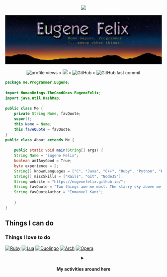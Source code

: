 <p align="center">
<img src="https://readme-typing-svg.herokuapp.com?font=ariel&color=%2338D7F7&center=true&lines=Greetings%2C+Fellow+human!"></p>
<p align="center">
<img src="assets/imgs/banner.jpg"></p>
<p align="center">
  <img src="https://gpvc.arturio.dev/EugeneFelix" alt="profile views"> •  
  <a href="https://twitter.com/intent/follow?screen_name=EugeneFelixis&tw_p=followbutton"><img src="https://img.shields.io/twitter/follow/EugeneFelixis?label=%40EugeneFelix&style=for-the-badge"></a> • <img alt="GitHub" src="https://img.shields.io/github/license/EugeneFelix/EugeneFelix?style=for-the-badge"> •
  <img alt="GitHub last commit" src="https://img.shields.io/github/last-commit/EugeneFelix/EugeneFelix?style=for-the-badge">
</p>

```java
package me.Programmer.Eugene;

import HumanBeings.TheGoodOnes.EugeneFelix;
import java.util.HashMap;

public class Me {
    private String Name, favQuote;
    super();
    this.Name = Name;
    this.faveQuote = favQuote;
}
public class About extends Me {

    public static void main(String[] args) {
    String Name = "Eugene Felix";
    boolean amIAnyGood = True;
    byte experience = 2;
    String[] knownLanguages = ["C", "Java", "C++", "Ruby", "Python", "Haskell", "APL", "Javascript","PHP", "Go", "R"];
    String[] miscSkills = ["Rails", "Git", "NodeJS"];
    String website = "https://eugenefelix.github.io/";
    String favQuote = "Two things awe me most. The starry sky above me and the moral law within me.";
    String favQuoteAuthor = "Immanuel Kant";

    }
}
```
<p align="center">
<h2>Things I can do</h2>
<h3>Things I love to do</h3>
</p>

[![Ruby](https://img.shields.io/badge/Ruby-CC342D?style=for-the-badge&logo=ruby&logoColor=white)](https://www.ruby-lang.org)
[![Lua](https://img.shields.io/badge/Lua-2C2D72?style=for-the-badge&logo=lua&logoColor=white)](https://lua.org/)
[![Duolingo](https://img.shields.io/badge/Duolingo-58CC02?style=for-the-badge&logo=Duolingo&logoColor=white)](https://duolingo.com/eugenefelix)
[![Arch](https://img.shields.io/badge/Arch_Linux-1793D1?style=for-the-badge&logo=arch-linux&logoColor=white)](https://archlinux.org/)
[![Opera](https://img.shields.io/badge/Opera-FF1B2D?style=for-the-badge&logo=Opera&logoColor=white)](https://opera.com)

<details align="center">
<summary align="center"><h4>My activities around here</h4></summary>
<h5 align="center"><em> Languages </em></h5>
<p align="center"> <img src="https://github-readme-stats.vercel.app/api/top-langs/?username=EugeneFelix&layout=compact&theme=gotham"></img>
</p>

<h5 align="center"><em>Statistics</em></h5>
<p align="center">
 <img src="https://github-readme-stats.vercel.app/api?username=EugeneFelix&show_icons=true&theme=gotham"</img>
</p>

<p align="center">
 <img src="https://github-readme-streak-stats.herokuapp.com/?user=EugeneFelix&theme=gotham"</img>
</p>

<h5 align="center"><em> Activity graph </em></h5>
<p align="center">
<img src="https://activity-graph.herokuapp.com/graph?username=eugenefelix&theme=gotham"></img>
</p>

<h5 align="center"><em> Trophies </em></h5>

<p align="center"><img src="https://github-profile-trophy.vercel.app/?username=eugenefelix&theme=onedark"></img></p>
<h3 align="center">What am I reading now?</h3>
<a href="https://www.goodreads.com/user/show/94156980-eugene"><img src="https://goodreads-status.vercel.app/api/book" alt="GoodReads reading" width="350" /></a>
</details>
